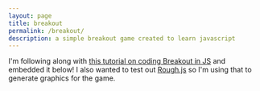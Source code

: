 ```yaml
---
layout: page
title: breakout
permalink: /breakout/
description: a simple breakout game created to learn javascript 
---
```


I'm following along with [this tutorial on coding Breakout in
JS](https://developer.mozilla.org/en-US/docs/Games/Tutorials/2D_Breakout_game_pure_JavaScript) 
and embedded it below! I also wanted to test out [Rough.js](https://roughjs.com/) 
so I'm using that to generate graphics for the game.

<canvas id="myCanvas" width="480" height="320"></canvas>
<script src="https://unpkg.com/roughjs@4.5.2/bundled/rough.js" type="text/javascript"></script>
<script src="/assets/js/breakout.js" type="text/javascript"></script>